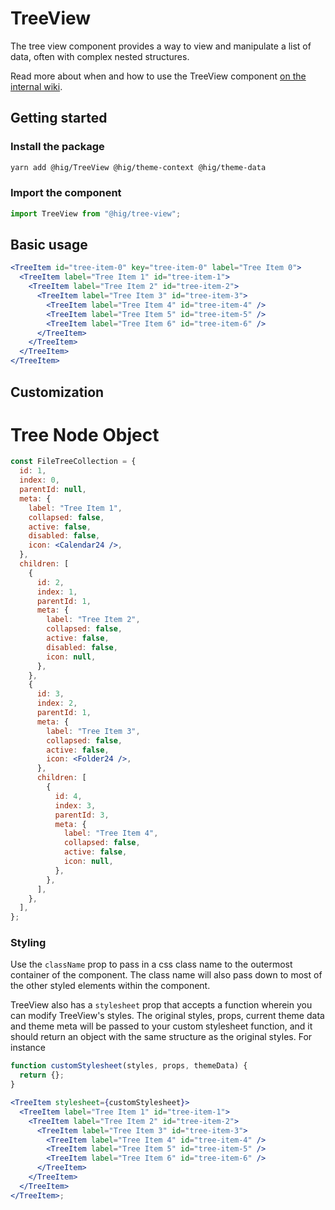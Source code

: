 # TreeView

The tree view component provides a way to view and manipulate a list of data, often with complex nested structures.

Read more about when and how to use the TreeView component [on the internal wiki](https://hig.autodesk.com/web/components/TreeView).

## Getting started

### Install the package

```bash
yarn add @hig/TreeView @hig/theme-context @hig/theme-data
```

### Import the component

```js
import TreeView from "@hig/tree-view";
```

## Basic usage

```jsx
<TreeItem id="tree-item-0" key="tree-item-0" label="Tree Item 0">
  <TreeItem label="Tree Item 1" id="tree-item-1">
    <TreeItem label="Tree Item 2" id="tree-item-2">
      <TreeItem label="Tree Item 3" id="tree-item-3">
        <TreeItem label="Tree Item 4" id="tree-item-4" />
        <TreeItem label="Tree Item 5" id="tree-item-5" />
        <TreeItem label="Tree Item 6" id="tree-item-6" />
      </TreeItem>
    </TreeItem>
  </TreeItem>
</TreeItem>
```

## Customization

# Tree Node Object

```jsx
const FileTreeCollection = {
  id: 1,
  index: 0,
  parentId: null,
  meta: {
    label: "Tree Item 1",
    collapsed: false,
    active: false,
    disabled: false,
    icon: <Calendar24 />,
  },
  children: [
    {
      id: 2,
      index: 1,
      parentId: 1,
      meta: {
        label: "Tree Item 2",
        collapsed: false,
        active: false,
        disabled: false,
        icon: null,
      },
    },
    {
      id: 3,
      index: 2,
      parentId: 1,
      meta: {
        label: "Tree Item 3",
        collapsed: false,
        active: false,
        icon: <Folder24 />,
      },
      children: [
        {
          id: 4,
          index: 3,
          parentId: 3,
          meta: {
            label: "Tree Item 4",
            collapsed: false,
            active: false,
            icon: null,
          },
        },
      ],
    },
  ],
};
```

### Styling

Use the `className` prop to pass in a css class name to the outermost container of the component. The class name will also pass down to most of the other styled elements within the component.

TreeView also has a `stylesheet` prop that accepts a function wherein you can modify TreeView's styles. The original styles, props, current theme data and theme meta will be passed to your custom stylesheet function, and it should return an object with the same structure as the original styles. For instance

```jsx
function customStylesheet(styles, props, themeData) {
  return {};
}

<TreeItem stylesheet={customStylesheet}>
  <TreeItem label="Tree Item 1" id="tree-item-1">
    <TreeItem label="Tree Item 2" id="tree-item-2">
      <TreeItem label="Tree Item 3" id="tree-item-3">
        <TreeItem label="Tree Item 4" id="tree-item-4" />
        <TreeItem label="Tree Item 5" id="tree-item-5" />
        <TreeItem label="Tree Item 6" id="tree-item-6" />
      </TreeItem>
    </TreeItem>
  </TreeItem>
</TreeItem>;
```
